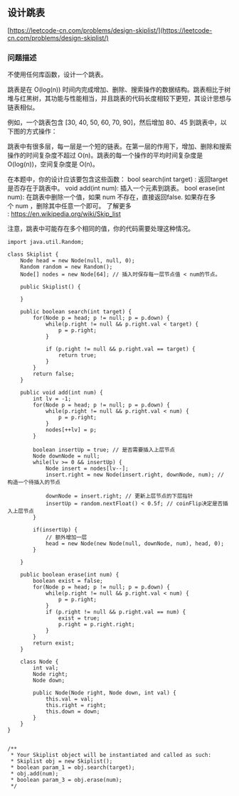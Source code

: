 ## 设计跳表
[https://leetcode-cn.com/problems/design-skiplist/](https://leetcode-cn.com/problems/design-skiplist/)

### 问题描述
不使用任何库函数，设计一个跳表。

跳表是在 O(log(n)) 时间内完成增加、删除、搜索操作的数据结构。跳表相比于树堆与红黑树，其功能与性能相当，并且跳表的代码长度相较下更短，其设计思想与链表相似。

例如，一个跳表包含 [30, 40, 50, 60, 70, 90]，然后增加 80、45 到跳表中，以下图的方式操作：

跳表中有很多层，每一层是一个短的链表。在第一层的作用下，增加、删除和搜索操作的时间复杂度不超过 O(n)。跳表的每一个操作的平均时间复杂度是 O(log(n))，空间复杂度是 O(n)。

在本题中，你的设计应该要包含这些函数：
bool search(int target) : 返回target是否存在于跳表中。
void add(int num): 插入一个元素到跳表。
bool erase(int num): 在跳表中删除一个值，如果 num 不存在，直接返回false. 如果存在多个 num ，删除其中任意一个即可。
了解更多 : https://en.wikipedia.org/wiki/Skip_list

注意，跳表中可能存在多个相同的值，你的代码需要处理这种情况。

```
import java.util.Random;

class Skiplist {
    Node head = new Node(null, null, 0);
    Random random = new Random();
    Node[] nodes = new Node[64]; // 插入时保存每一层节点值 < num的节点。

    public Skiplist() {

    }

    public boolean search(int target) {
        for(Node p = head; p != null; p = p.down) {
            while(p.right != null && p.right.val < target) {
                p = p.right;
            }

            if (p.right != null && p.right.val == target) {
                return true;
            }
        }
        return false;
    }

    public void add(int num) {
        int lv = -1;
        for(Node p = head; p != null; p = p.down) {
            while(p.right != null && p.right.val < num) {
                p = p.right;
            }
            nodes[++lv] = p;
        }

        boolean insertUp = true; // 是否需要插入上层节点
        Node downNode = null;
        while(lv >= 0 && insertUp) {
            Node insert = nodes[lv--];
            insert.right = new Node(insert.right, downNode, num); // 构造一个待插入的节点

            downNode = insert.right; // 更新上层节点的下层指针
            insertUp = random.nextFloat() < 0.5f; // coinFlip决定是否插入上层节点
        }

        if(insertUp) {
            // 额外增加一层
            head = new Node(new Node(null, downNode, num), head, 0);
        }

    }

    public boolean erase(int num) {
        boolean exist = false;
        for(Node p = head; p != null; p = p.down) {
            while(p.right != null && p.right.val < num) {
                p = p.right;
            }
            if (p.right != null && p.right.val == num) {
                exist = true;
                p.right = p.right.right;
            }
        }
        return exist;
    }

    class Node {
        int val;
        Node right;
        Node down;

        public Node(Node right, Node down, int val) {
            this.val = val;
            this.right = right;
            this.down = down;
        }
    }
}


/**
 * Your Skiplist object will be instantiated and called as such:
 * Skiplist obj = new Skiplist();
 * boolean param_1 = obj.search(target);
 * obj.add(num);
 * boolean param_3 = obj.erase(num);
 */
```
